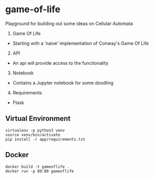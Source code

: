 # game-of-life
Playground for building out some ideas on Cellular Automata

1. Game Of Life
- Starting with a 'naive' implementation of Conway's Game Of Life
2. API
- An api will provide access to the functionality 
3. Notebook
- Contains a Jupyter notebook for some doodling
4. Requirements
- Flask

## Virtual Environment
```
virtualenv -p python3 venv 
source venv/bin/activate
pip install -r app/requirements.txt
```  

## Docker
```
docker build -t gameoflife .
docker run -p 80:80 gameoflife
```  

